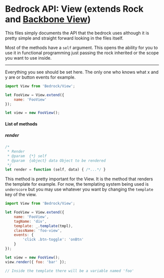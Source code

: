 # Bedrock API: View (extends Rock and [Backbone View](http://backbonejs.org/#View))

This files simply documents the API that the bedrock uses although it is pretty simple and straight forward looking in the files itself.

Most of the methods have a ```self``` argument. This opens the ability for you to use it in functional programming just passing the rock inherited or the scope you want to use inside.

------

Everything you see should be set here. The only one who knows what x and y are or button events for example.

```js
import View from 'Bedrock/View';

let FooView = View.extend({
    name: 'FooView'
});

let view = new FooView();
```

#### List of methods
##### render
```js
/*
 * Render
 * @param  {*} self
 * @param  {object} data Object to be rendered
 */
let render = function (self, data) { /*...*/ }
```

This method is pretty important for the View. It is the method that renders the template for example. For now, the templating system being used is ```underscore``` but you may use whatever you want by changing the ```template``` key of the view.

```js
import View from 'Bedrock/View';

let FooView = View.extend({
    name: 'FooView',
    tagName: 'div',
    template: _.template(tmpl),
    className: 'foo-view',
    events: {
        'click .btn-toggle': 'onBtn'
    }
});

let view = new FooView();
view.render({ foo: 'bar' });

// Inside the template there will be a variable named 'foo'
```
